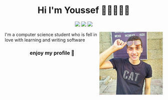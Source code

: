 
<h1 align="center">Hi I'm Youssef 👋🏻👨🏻‍💻</h1>
<p align="center">
    <a href="https://twitter.com/youssefsiam38"><img src="https://img.shields.io/badge/twitter-%231FA1F1?style=flat&logo=twitter&logoColor=white"/></a>
    <a href="https://www.linkedin.com/in/youssefsiam38"><img src="https://img.shields.io/badge/linkedin-%230177B5?style=flat&logo=linkedin&logoColor=white"/></a>
    <a href="https://www.instagram.com/youssefsiam38"><img src="https://img.shields.io/badge/instagram-%23E4415F?style=flat&logo=instagram&logoColor=white"/></a>
  </p>
  
  <img src="https://raw.githubusercontent.com/youssefsiam38/youssefsiam38/master/github-readme-photo.jpg" align="right" width="40%"/>

I'm a computer science student who is fell in love with learning and writing software

<h3 align="center">enjoy my profile 🤗</h3>